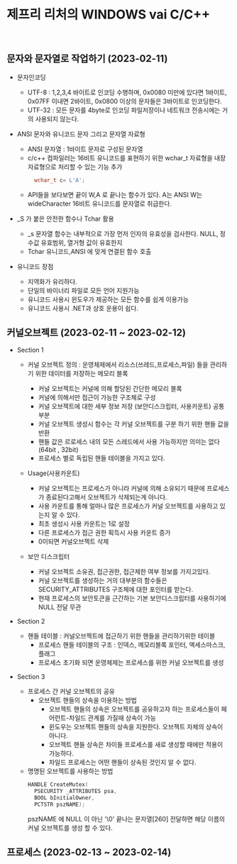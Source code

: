 # 제프리 리처의 WINDOWS vai C/C++

</br>

## 문자와 문자열로 작업하기 (2023-02-11)

- 문자인코딩 
  - UTF-8 : 1,2,3,4 바이트로 인코딩 수행하며, 0x0080 미만에 있다면 1바이트, 0x07FF 이내면 2바이트, 0x0800 이상의 문자들은 3바이트로 인코딩한다.
  - UTF-32 : 모든 문자를 4byte로 인코딩 파일저장이나 네트워크 전송시에는 거의 사용되지 않는다.

- ANSI 문자와 유니코드 문자 그리고 문자열 자료형
  - ANSI 문자열 : 1바이트 문자로 구성된 문자열
  - c/c++ 컴파일러는 16비트 유니코드를 표현하기 위한 wchar_t 자료형을 내장 자료형으로 처리할 수 있는 기능 추가 
    ```C++
      wchar_t c= L'A';
    ```
  - API들을 보다보면 끝이 W,A 로 끝나는 함수가 있다. A는 ANSI W는 wideCharacter 16비트 유니코드를 문자열로 취급한다.

- _S 가 붙은 안전한 함수나 Tchar 활용
  - _s 문자열 함수는 내부적으로 가장 먼저 인자의 유효성을 검사한다. NULL, 정수값 유효범위, 열거형 값이 유효한지 
  - Tchar 유니코드,ANSI 에 맞게 연결된 함수 호출 
 
- 유니코드 장점
  - 지역화가 유리하다.
  - 단일의 바이너리 파일로 모든 언어 지원가능
  - 유니코드 사용시 윈도우가 제공하는 모든 함수를 쉽게 이용가능
  - 유니코드 사용시 .NET과 상호 운용이 쉽다.



## 커널오브젝트 (2023-02-11 ~ 2023-02-12)
  
  - Section 1 
    - 커널 오브젝트 정의 : 운영체제에서 리소스(쓰레드,프로세스,파일) 들을 관리하기 위한 데이터를 저장하는 메모리 블록 
      - 커널 오브젝트는 커널에 의해 할당된 간단한 메모리 블록
      - 커널에 의해서만 접근이 가능한 구조체로 구성 
      - 커널 오브젝트에 대한 세부 정보 저장 (보안디스크립터, 사용카운트) 공통 부분
      - 커널 오브젝트 생성시 함수는 각 커널 오브젝트를 구분 하기 위한 핸들 값을 반환
      - 핸들 값은 르로세스 내의 모든 스레드에서 사용 가능하지만 의미는 없다 (64bit , 32bit)
      - 프로세스 별로 독립된 핸들 테이블을 가지고 있다. 

    - Usage(사용카운트) 
      - 커널 오브젝트는 프로세스가 아니라 커널에 의해 소유되기 때문에 프로세스가 종료된다고해서 오브젝트가 삭제되는게 아니다.
      - 사용 카운트를 통해 얼마나 많은 프로세스가 커널 오브젝트를 사용하고 있는지 알 수 있다.
      - 최초 생성시 사용 카운트는 1로 설정 
      - 다른 프로세스가 접근 권한 획득시 사용 카운트 증가
      - 0이되면 커널오브젝트 삭제
    
    - 보안 디스크립터
      - 커널 오브젝트 소유권, 접근권한, 접근제한 여부 정보를 가지고있다.
      - 커널 오브젝트를 생성하는 거의 대부분의 함수들은 SECURITY_ATTRIBUTES 구조체에 대한 포인터를 받는다.
      - 현재 프로세스의 보안토큰을 근간하는 기본 보안디스크립터를 사용하기에 NULL 전달 무관 

  - Section 2 
    - 핸들 테이블 : 커널오브젝트에 접근하기 위한 핸들을 관리하기위한 테이블 
      - 프로세스 핸들 테이블의 구조 : 인덱스, 메모리블록 포인터, 액세스마스크, 플래그 
      - 프로세스 초기화 되면 운영체제는 프로세스를 위한 커널 오브젝트를 생성 
      
  - Section 3 
    - 프로세스 간 커널 오브젝트의 공유 
      - 오브젝트 핸들의 상속을 이용하는 방법 
        - 오브젝트 핸들의 상속은 오브젝트를 공유하고자 하는 프로세스들이 페어런트-차일드 관계를 가질때 상속이 가능
        - 윈도우는 오브젝트 핸들의 상속을 지원한다. 오브젝트 자체의 상속이 아니다.
        - 오브젝트 핸들 상속은 차이들 프로세스를 새로 생성할 때에만 적용이 가능하다.
        - 차일드 프로세스는 어떤 핸들이 상속된 것인지 알 수 없다.
    - 명명된 오브젝트를 사용하는 방법
      ```C++
      HANDLE CreateMutex(
        PSECURITY _ATTRIBUTES psa,
        BOOL bInitialOwner,
        PCTSTR pszNAME); 
       ```
       pszNAME 에 NULL 이 아닌 '\0' 끝나는 문자열[260] 전달하면 해당 이름의 커널 오브젝트를 생성 할 수 있다.
       
## 프로세스 (2023-02-13 ~ 2023-02-14)

